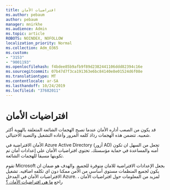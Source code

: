 ```yaml
---
title: افتراضيات الأمان
ms.author: pebaum
author: pebaum
manager: mnirkhe
ms.audience: Admin
ms.topic: article
ROBOTS: NOINDEX, NOFOLLOW
localization_priority: Normal
ms.collection: Adm_O365
ms.custom:
- "3153"
- "9001193"
ms.openlocfilehash: f4bdee85b9afb9f89d2382441106ddd82394c16e
ms.sourcegitcommit: 07b47d7f3ca191363e6bc84140e8e01524d6f08e
ms.translationtype: MT
ms.contentlocale: ar-SA
ms.lasthandoff: 10/24/2019
ms.locfileid: "37682011"
---
```

# <a name="security-defaults"></a>افتراضيات الأمان

قد يكون من الصعب أداره الأمان عندما تصبح الهجمات الشائعة المتعلقة بالهوية أكثر شعبيه. تتضمن هذه الهجمات رذاذ كلمه المرور وأعاده التشغيل والتصيد الاحتيالي.

الأمان الافتراضية في Azure Active Directory (أزور AD) تجعل من السهل ان تكون أمنه والمساعدة في حماية مؤسستك. تحتوي افتراضيات الأمان علي إعدادات أمان تم تكوينها مسبقا للهجمات الشائعة.

تقوم Microsoft بجعل الإعدادات الافتراضية للامان متوفرة للجميع. والهدف هو ضمان ان يكون لجميع المنظمات مستوي أساسي من الأمن ممكنا دون اي تكلفه اضافيه. تشغيل الافتراضيات الأمان في المدخل Azure. لمزيد من المعلومات حول افتراضيات الأمان ، راجع [ما هي افتراضيات الأمان ؟](https://docs.microsoft.com/azure/active-directory/conditional-access/concept-conditional-access-security-defaults)